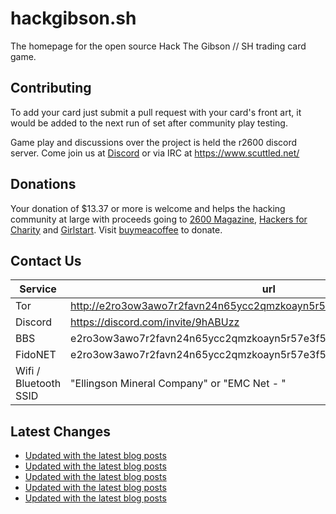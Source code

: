 # hackgibson.sh
The homepage for the open source Hack The Gibson // SH trading card game.


## Contributing

To add your card just submit a pull request with your card's front art, it would be added to the next run of set after community play testing.

Game play and discussions over the project is held the r2600 discord server. Come join us at [Discord](https://discord.com/invite/9hABUzz) or via IRC at https://www.scuttled.net/


## Donations

Your donation of $13.37 or more is welcome and helps the hacking community at large with proceeds going to [2600 Magazine](https://2600.com/), [Hackers for Charity](https://hackersforcharity.org) and [Girlstart](https://girlstart.org).  Visit [buymeacoffee](https://www.buymeacoffee.com/hackgibson.sh) to donate.


## Contact Us

Service | url
-|-
Tor | http://e2ro3ow3awo7r2favn24n65ycc2qmzkoayn5r57e3f56nvjwdcgg32ad.onion
Discord | https://discord.com/invite/9hABUzz
BBS | e2ro3ow3awo7r2favn24n65ycc2qmzkoayn5r57e3f56nvjwdcgg32ad.onion:23
FidoNET | e2ro3ow3awo7r2favn24n65ycc2qmzkoayn5r57e3f56nvjwdcgg32ad.onion:24554
Wifi / Bluetooth SSID | "Ellingson Mineral Company" or "EMC Net - <fidonet address>"

## Latest Changes
<!-- BLOG-POST-LIST:START -->
- [Updated with the latest blog posts](https://github.com/DFW2600/hackgibson.sh/commit/2dc238ae46857d557b7ef28bfaf1a753c98db7d0)
- [Updated with the latest blog posts](https://github.com/DFW2600/hackgibson.sh/commit/f30d7dbb00b52602d1c5c23b13bea7ffa326f1f7)
- [Updated with the latest blog posts](https://github.com/DFW2600/hackgibson.sh/commit/e217dcc407ae87f74a5cdd5042f67fa2e590ebec)
- [Updated with the latest blog posts](https://github.com/DFW2600/hackgibson.sh/commit/4adab488fbb7f8705e9ed759f040b1d363c6fa0a)
- [Updated with the latest blog posts](https://github.com/DFW2600/hackgibson.sh/commit/f9f3fc1e0814fc664959992f4a4c77c5523a1b62)
<!-- BLOG-POST-LIST:END -->
